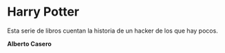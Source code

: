 # Harry Potter

Esta serie de libros cuentan la historia de un hacker de los que hay pocos.

**Alberto Casero**
